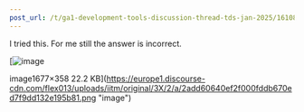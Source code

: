 ```yaml
---
post_url: /t/ga1-development-tools-discussion-thread-tds-jan-2025/161083/108
---
```

I tried this. For me still the answer is incorrect.

[![image](https://europe1.discourse-cdn.com/flex013/uploads/iitm/original/3X/2/a/2add60640ef2f000fddb670ed7f9dd132e195b81.png)

image1677×358 22.2 KB](https://europe1.discourse-cdn.com/flex013/uploads/iitm/original/3X/2/a/2add60640ef2f000fddb670ed7f9dd132e195b81.png "image")